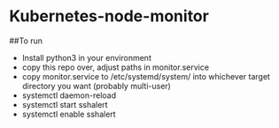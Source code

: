 # Kubernetes-node-monitor

##To run
* Install python3 in your environment
* copy this repo over, adjust paths in monitor.service
* copy monitor.service to /etc/systemd/system/ into whichever target directory you want (probably multi-user)
* systemctl daemon-reload
* systemctl start sshalert
* systemctl enable sshalert
